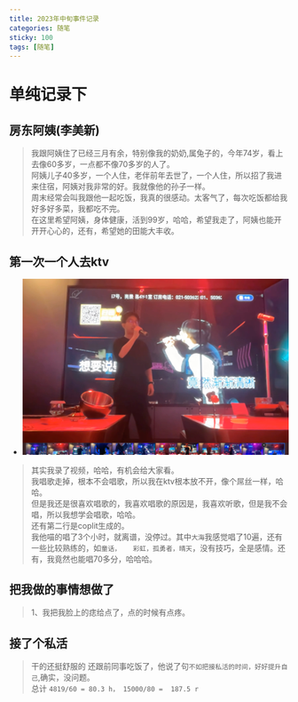 ```yaml
---
title: 2023年中旬事件记录
categories: 随笔
sticky: 100
tags: [随笔]
---  
```

 
<Meta/>

# 单纯记录下
## 房东阿姨(李美新)
> 我跟阿姨住了已经三月有余，特别像我的奶奶,属兔子的，今年74岁，看上去像60多岁，一点都不像70多岁的人了。  
> 阿姨儿子40多岁，一个人住，老伴前年去世了，一个人住，所以招了我进来住宿，阿姨对我非常的好。我就像他的孙子一样。  
> 周末经常会叫我跟他一起吃饭，我真的很感动。太客气了，每次吃饭都给我好多好多菜，我都吃不完。  
> 在这里希望阿姨，身体健康，活到99岁，哈哈，希望我走了，阿姨也能开开开心心的，还有，希望她的田能大丰收。  

## 第一次一个人去ktv

* ![ktv唱歌](../.vuepress/public/img/annual-summary/2023-mid.png)
> 其实我录了视频，哈哈，有机会给大家看。  
> 我唱歌走掉，根本不会唱歌，所以我在ktv根本放不开，像个屌丝一样，哈哈。    
> 但是我还是很喜欢唱歌的，我喜欢唱歌的原因是，我喜欢听歌，但是我不会唱，所以我想学会唱歌，哈哈。    
> 还有第二行是coplit生成的。    
> 我他喵的唱了3个小时，就离谱，没停过。其中`大海`我感觉唱了10遍，还有一些比较熟练的，如`童话，  
彩虹，孤勇者，晴天`，没有技巧，全是感情。还有，我竟然也能唱70多分，哈哈哈。     

## 把我做的事情想做了 
> 1、我把我脸上的痣给点了，点的时候有点疼。  

## 接了个私活
> 干的还挺舒服的
> 还跟前同事吃饭了，他说了句`不如把接私活的时间，好好提升自己`,确实，没问题。  
总计 `4819/60 = 80.3 h， 15000/80 =  187.5 r`  
